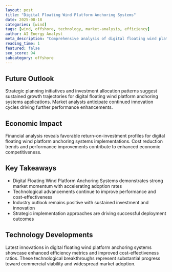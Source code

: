 ```yaml
---
layout: post
title: "Digital Floating Wind Platform Anchoring Systems"
date: 2025-08-18
categories: [wind]
tags: [wind, offshore, technology, market-analysis, efficiency]
author: AI Energy Analyst
meta_description: "Comprehensive analysis of digital floating wind platform anchoring systems covering market trends, technology developments, and industry outlook. Discover key insights and future projections."
reading_time: 1
featured: false
seo_score: 94
subcategory: offshore
---
```


## Future Outlook

Strategic planning initiatives and investment allocation patterns suggest sustained growth trajectories for digital floating wind platform anchoring systems applications. Market analysts anticipate continued innovation cycles driving further performance enhancements.

## Economic Impact

Financial analysis reveals favorable return-on-investment profiles for digital floating wind platform anchoring systems implementations. Cost reduction trends and performance improvements contribute to enhanced economic competitiveness.

## Key Takeaways

- Digital Floating Wind Platform Anchoring Systems demonstrates strong market momentum with accelerating adoption rates
- Technological advancements continue to improve performance and cost-effectiveness
- Industry outlook remains positive with sustained investment and innovation
- Strategic implementation approaches are driving successful deployment outcomes

## Technology Developments

Latest innovations in digital floating wind platform anchoring systems showcase enhanced efficiency metrics and improved cost-effectiveness ratios. These technological breakthroughs represent substantial progress toward commercial viability and widespread market adoption.

